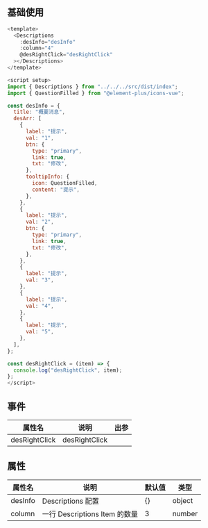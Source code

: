 ## 基础使用

<DescriptionsDemo />

```js
<template>
  <Descriptions
    :desInfo="desInfo"
    :column="4"
    @desRightClick="desRightClick"
  ></Descriptions>
</template>

<script setup>
import { Descriptions } from "../../../src/dist/index";
import { QuestionFilled } from "@element-plus/icons-vue";

const desInfo = {
  title: "概要消息",
  desArr: [
    {
      label: "提示",
      val: "1",
      btn: {
        type: "primary",
        link: true,
        txt: "修改",
      },
      tooltipInfo: {
        icon: QuestionFilled,
        content: "提示",
      },
    },
    {
      label: "提示",
      val: "2",
      btn: {
        type: "primary",
        link: true,
        txt: "修改",
      },
    },
    {
      label: "提示",
      val: "3",
    },
    {
      label: "提示",
      val: "4",
    },
    {
      label: "提示",
      val: "5",
    },
  ],
};

const desRightClick = (item) => {
  console.log("desRightClick", item);
};
</script>

```

<!-- 
```js
import { defineComponent } from "vue";
import { Descriptions } from "el-table-jsx";
import { QuestionFilled } from "@element-plus/icons-vue";

export default defineComponent({
  setup(props, { emit }) {
    const desRightClick = (item) => {
      console.log("desRightClick", item);
    };

    return () => (
      <Descriptions
        title={"描述信息"}
        width={500}
        desInfo={{
          title: "概要消息",
          desArr: [
            {
              label: "提示",
              val: "1",
              btn: {
                type: "primary",
                link: true,
                txt: "修改",
              },
              tooltipInfo: {
                icon: QuestionFilled,
                content: "提示",
              },
            },
            {
              label: "提示",
              val: "2",
              btn: {
                type: "primary",
                link: true,
                txt: "修改",
              },
            },
            {
              label: "提示",
              val: "3",
            },
            {
              label: "提示",
              val: "4",
            },
            {
              label: "提示",
              val: "5",
            },
          ],
        }}
        column={2}
        onDesRightClick={desRightClick}
      ></Descriptions>
    );
  },
});

``` -->

## 事件

| 属性名        | 说明          | 出参 |
| ------------- | ------------- | ---- |
| desRightClick | desRightClick |      |

## 属性

| 属性名  | 说明                          | 默认值 | 类型   |
| ------- | ----------------------------- | ------ | ------ |
| desInfo | Descriptions 配置             | {}     | object |
| column  | 一行 Descriptions Item 的数量 | 3      | number |